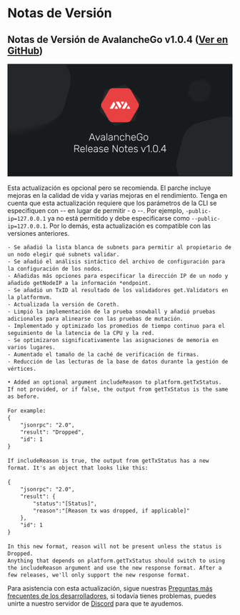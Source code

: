 # Notas de Versión

## Notas de Versión de AvalancheGo v1.0.4 \([Ver en GitHub](https://github.com/ava-labs/avalanchego/releases/tag/v1.0.4)\)

![AvalancheGo release notes v1.0.4.png](../../.gitbook/assets/AvalancheGo-release-notes-v1.0.4.png)

Esta actualización es opcional pero se recomienda. El parche incluye mejoras en la calidad de vida y varias mejoras en el rendimiento. Tenga en cuenta que esta actualización requiere que los parámetros de la CLI se especifiquen con -- en lugar de permitir - o --. Por ejemplo, `-public-ip=127.0.0.1` ya no está permitido y debe especificarse como `--public-ip=127.0.0.1`. Por lo demás, esta actualización es compatible con las versiones anteriores.

```text
- Se añadió la lista blanca de subnets para permitir al propietario de un nodo elegir qué subnets validar.
- Se añadió el análisis sintáctico del archivo de configuración para la configuración de los nodos.
- Añadidas más opciones para especificar la dirección IP de un nodo y añadido getNodeIP a la información *endpoint.
- Se añadió un TxID al resultado de los validadores get.Validators en la platformvm.
- Actualizada la versión de Coreth.
- Limpió la implementación de la prueba snowball y añadió pruebas adicionales para alinearse con las pruebas de mutación.
- Implementado y optimizado los promedios de tiempo continuo para el seguimiento de la latencia de la CPU y la red.
- Se optimizaron significativamente las asignaciones de memoria en varios lugares.
- Aumentado el tamaño de la caché de verificación de firmas.
- Reducción de las lecturas de la base de datos durante la gestión de vértices.
```

```text
• Added an optional argument includeReason to platform.getTxStatus.
If not provided, or if false, the output from getTxStatus is the same as before.

For example:
{
    "jsonrpc": "2.0",
    "result": "Dropped",
    "id": 1
}

If includeReason is true, the output from getTxStatus has a new format. It's an object that looks like this:

{
    "jsonrpc": "2.0",
    "result": {
        "status":"[Status]",
        "reason":"[Reason tx was dropped, if applicable]"
    },
    "id": 1
}

In this new format, reason will not be present unless the status is Dropped.
Anything that depends on platform.getTxStatus should switch to using the includeReason argument and use the new response format. After a few releases, we'll only support the new response format.
```

Para asistencia con esta actualización, sigue nuestras [Preguntas más frecuentes de los desarrolladores](http://support.avalabs.org/en/articles/4593477-how-do-i-upgrade-my-node), si todavía tienes problemas, puedes unirte a nuestro servidor de [Discord](https://chat.avalabs.org/) para que te ayudemos.

<!--stackedit_data:
eyJoaXN0b3J5IjpbODAwMDg0NDUwLDM4Mzc4MTYwLDU0ODg2OD
k1XX0=
-->